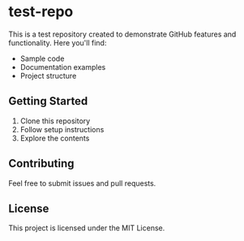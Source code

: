 # test-repo

This is a test repository created to demonstrate GitHub features and functionality. Here you'll find:

- Sample code
- Documentation examples
- Project structure

## Getting Started

1. Clone this repository
2. Follow setup instructions
3. Explore the contents

## Contributing

Feel free to submit issues and pull requests.

## License

This project is licensed under the MIT License.